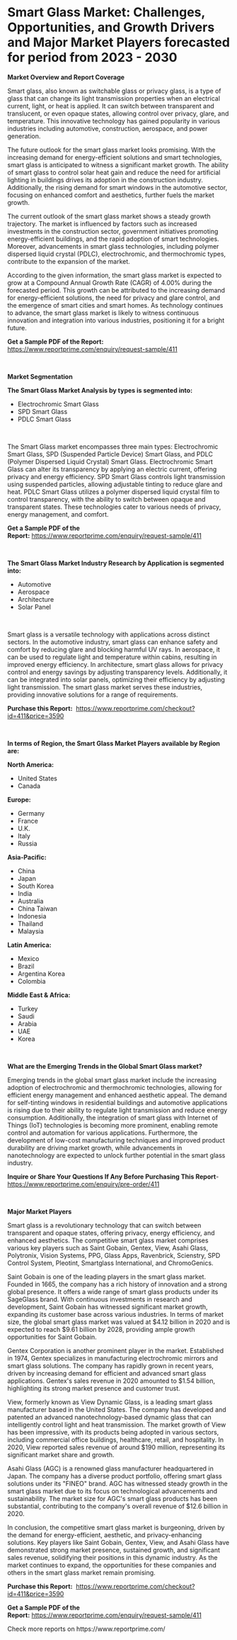 <p><h1>Smart Glass Market: Challenges, Opportunities, and Growth Drivers and Major Market Players forecasted for period from 2023 - 2030</h1></p><p><strong>Market Overview and Report Coverage</strong></p>
<p><p>Smart glass, also known as switchable glass or privacy glass, is a type of glass that can change its light transmission properties when an electrical current, light, or heat is applied. It can switch between transparent and translucent, or even opaque states, allowing control over privacy, glare, and temperature. This innovative technology has gained popularity in various industries including automotive, construction, aerospace, and power generation.</p><p>The future outlook for the smart glass market looks promising. With the increasing demand for energy-efficient solutions and smart technologies, smart glass is anticipated to witness a significant market growth. The ability of smart glass to control solar heat gain and reduce the need for artificial lighting in buildings drives its adoption in the construction industry. Additionally, the rising demand for smart windows in the automotive sector, focusing on enhanced comfort and aesthetics, further fuels the market growth.</p><p>The current outlook of the smart glass market shows a steady growth trajectory. The market is influenced by factors such as increased investments in the construction sector, government initiatives promoting energy-efficient buildings, and the rapid adoption of smart technologies. Moreover, advancements in smart glass technologies, including polymer dispersed liquid crystal (PDLC), electrochromic, and thermochromic types, contribute to the expansion of the market.</p><p>According to the given information, the smart glass market is expected to grow at a Compound Annual Growth Rate (CAGR) of 4.00% during the forecasted period. This growth can be attributed to the increasing demand for energy-efficient solutions, the need for privacy and glare control, and the emergence of smart cities and smart homes. As technology continues to advance, the smart glass market is likely to witness continuous innovation and integration into various industries, positioning it for a bright future.</p></p>
<p><strong>Get a Sample PDF of the Report:</strong> <a href="https://www.reportprime.com/enquiry/request-sample/411">https://www.reportprime.com/enquiry/request-sample/411</a></p>
<p>&nbsp;</p>
<p><strong>Market Segmentation</strong></p>
<p><strong>The Smart Glass Market Analysis by types is segmented into:</strong></p>
<p><ul><li>Electrochromic Smart Glass</li><li>SPD Smart Glass</li><li>PDLC Smart Glass</li></ul></p>
<p>&nbsp;</p>
<p><p>The Smart Glass market encompasses three main types: Electrochromic Smart Glass, SPD (Suspended Particle Device) Smart Glass, and PDLC (Polymer Dispersed Liquid Crystal) Smart Glass. Electrochromic Smart Glass can alter its transparency by applying an electric current, offering privacy and energy efficiency. SPD Smart Glass controls light transmission using suspended particles, allowing adjustable tinting to reduce glare and heat. PDLC Smart Glass utilizes a polymer dispersed liquid crystal film to control transparency, with the ability to switch between opaque and transparent states. These technologies cater to various needs of privacy, energy management, and comfort.</p></p>
<p><strong>Get a Sample PDF of the Report:</strong>&nbsp;<a href="https://www.reportprime.com/enquiry/request-sample/411">https://www.reportprime.com/enquiry/request-sample/411</a></p>
<p>&nbsp;</p>
<p><strong>The Smart Glass Market Industry Research by Application is segmented into:</strong></p>
<p><ul><li>Automotive</li><li>Aerospace</li><li>Architecture</li><li>Solar Panel</li></ul></p>
<p>&nbsp;</p>
<p><p>Smart glass is a versatile technology with applications across distinct sectors. In the automotive industry, smart glass can enhance safety and comfort by reducing glare and blocking harmful UV rays. In aerospace, it can be used to regulate light and temperature within cabins, resulting in improved energy efficiency. In architecture, smart glass allows for privacy control and energy savings by adjusting transparency levels. Additionally, it can be integrated into solar panels, optimizing their efficiency by adjusting light transmission. The smart glass market serves these industries, providing innovative solutions for a range of requirements.</p></p>
<p><strong>Purchase this Report:</strong>&nbsp; <a href="https://www.reportprime.com/checkout?id=411&price=3590">https://www.reportprime.com/checkout?id=411&price=3590</a></p>
<p>&nbsp;</p>
<p><strong>In terms of Region, the Smart Glass Market Players available by Region are:</strong></p>
<p>
    <p> <strong> North America: </strong>
        <ul>
            <li>United States</li>
            <li>Canada</li>
        </ul>
        </p> 
    <p> <strong> Europe: </strong>
        <ul>
            <li>Germany</li>
            <li>France</li>
            <li>U.K.</li>
            <li>Italy</li>
            <li>Russia</li>
        </ul>
        </p> 
    <p> <strong> Asia-Pacific: </strong>
        <ul>
            <li>China</li>
            <li>Japan</li>
            <li>South Korea</li>
            <li>India</li>
            <li>Australia</li>
            <li>China Taiwan</li>
            <li>Indonesia</li>
            <li>Thailand</li>
            <li>Malaysia</li>
        </ul>
        </p> 
    <p> <strong> Latin America: </strong>
        <ul>
            <li>Mexico</li>
            <li>Brazil</li>
            <li>Argentina Korea</li>
            <li>Colombia</li>
        </ul>
        </p> 
    <p> <strong> Middle East & Africa: </strong>
        <ul>
            <li>Turkey</li>
            <li>Saudi</li>
            <li>Arabia</li>
            <li>UAE</li>
            <li>Korea</li>
        </ul>
    </p>
    </p>
<p>&nbsp;</p>
<p><strong>What are the Emerging Trends in the Global Smart Glass market?</strong></p>
<p><p>Emerging trends in the global smart glass market include the increasing adoption of electrochromic and thermochromic technologies, allowing for efficient energy management and enhanced aesthetic appeal. The demand for self-tinting windows in residential buildings and automotive applications is rising due to their ability to regulate light transmission and reduce energy consumption. Additionally, the integration of smart glass with Internet of Things (IoT) technologies is becoming more prominent, enabling remote control and automation for various applications. Furthermore, the development of low-cost manufacturing techniques and improved product durability are driving market growth, while advancements in nanotechnology are expected to unlock further potential in the smart glass industry.</p></p>
<p><strong>Inquire or Share Your Questions If Any Before Purchasing This Report</strong>- <a href="https://www.reportprime.com/enquiry/pre-order/411">https://www.reportprime.com/enquiry/pre-order/411</a></p>
<p>&nbsp;</p>
<p><strong>Major Market Players</strong></p>
<p><p>Smart glass is a revolutionary technology that can switch between transparent and opaque states, offering privacy, energy efficiency, and enhanced aesthetics. The competitive smart glass market comprises various key players such as Saint Gobain, Gentex, View, Asahi Glass, Polytronix, Vision Systems, PPG, Glass Apps, Ravenbrick, Scienstry, SPD Control System, Pleotint, Smartglass International, and ChromoGenics.</p><p>Saint Gobain is one of the leading players in the smart glass market. Founded in 1665, the company has a rich history of innovation and a strong global presence. It offers a wide range of smart glass products under its SageGlass brand. With continuous investments in research and development, Saint Gobain has witnessed significant market growth, expanding its customer base across various industries. In terms of market size, the global smart glass market was valued at $4.12 billion in 2020 and is expected to reach $9.61 billion by 2028, providing ample growth opportunities for Saint Gobain.</p><p>Gentex Corporation is another prominent player in the market. Established in 1974, Gentex specializes in manufacturing electrochromic mirrors and smart glass solutions. The company has rapidly grown in recent years, driven by increasing demand for efficient and advanced smart glass applications. Gentex's sales revenue in 2020 amounted to $1.54 billion, highlighting its strong market presence and customer trust.</p><p>View, formerly known as View Dynamic Glass, is a leading smart glass manufacturer based in the United States. The company has developed and patented an advanced nanotechnology-based dynamic glass that can intelligently control light and heat transmission. The market growth of View has been impressive, with its products being adopted in various sectors, including commercial office buildings, healthcare, retail, and hospitality. In 2020, View reported sales revenue of around $190 million, representing its significant market share and growth.</p><p>Asahi Glass (AGC) is a renowned glass manufacturer headquartered in Japan. The company has a diverse product portfolio, offering smart glass solutions under its "FINEO" brand. AGC has witnessed steady growth in the smart glass market due to its focus on technological advancements and sustainability. The market size for AGC's smart glass products has been substantial, contributing to the company's overall revenue of $12.6 billion in 2020.</p><p>In conclusion, the competitive smart glass market is burgeoning, driven by the demand for energy-efficient, aesthetic, and privacy-enhancing solutions. Key players like Saint Gobain, Gentex, View, and Asahi Glass have demonstrated strong market presence, sustained growth, and significant sales revenue, solidifying their positions in this dynamic industry. As the market continues to expand, the opportunities for these companies and others in the smart glass market remain promising.</p></p>
<p><strong>Purchase this Report:</strong>&nbsp;&nbsp;<a href="https://www.reportprime.com/checkout?id=411&price=3590">https://www.reportprime.com/checkout?id=411&price=3590</a></p>
<p></p>
<p><strong>Get a Sample PDF of the Report:</strong>&nbsp;<a href="https://www.reportprime.com/enquiry/request-sample/411">https://www.reportprime.com/enquiry/request-sample/411</a></p>
<p>Check more reports on https://www.reportprime.com/</p>